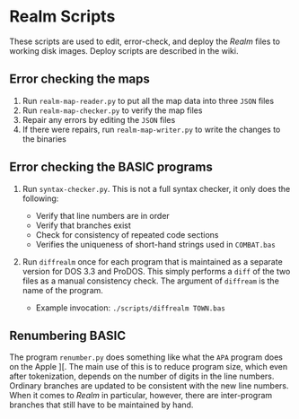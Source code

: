 Realm Scripts
================

These scripts are used to edit, error-check, and deploy the *Realm* files to working disk images.  Deploy scripts are described in the wiki.

Error checking the maps
-----------------------

1. Run `realm-map-reader.py` to put all the map data into three `JSON` files
2. Run `realm-map-checker.py` to verify the map files
3. Repair any errors by editing the `JSON` files
4. If there were repairs, run `realm-map-writer.py` to write the changes to the binaries

Error checking the BASIC programs
---------------------------------

1. Run `syntax-checker.py`.  This is not a full syntax checker, it only does the following:

    * Verify that line numbers are in order
    * Verify that branches exist
    * Check for consistency of repeated code sections
    * Verifies the uniqueness of short-hand strings used in `COMBAT.bas`


2. Run `diffrealm` once for each program that is maintained as a separate version for DOS 3.3 and ProDOS.  This simply performs a `diff` of the two files as a manual consistency check.  The argument of `diffream` is the name of the program.

    * Example invocation: `./scripts/diffrealm TOWN.bas`

Renumbering BASIC
-----------------

The program `renumber.py` does something like what the `APA` program does on the Apple \]\[.  The main use of this is to reduce program size, which even after tokenization, depends on the number of digits in the line numbers.  Ordinary branches are updated to be consistent with the new line numbers.  When it comes to *Realm* in particular, however, there are inter-program branches that still have to be maintained by hand.
